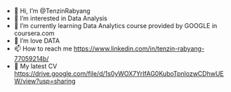 - 👋 Hi, I’m @TenzinRabyang
- 👀 I’m interested in Data Analysis
- 🌱 I’m currently learning Data Analytics course provided by GOOGLE in coursera.com
- 💞️ I’m love DATA
- 📫 How to reach me https://www.linkedin.com/in/tenzin-rabyang-77059214b/
- 📄 My latest CV https://drive.google.com/file/d/1s0yWOX7YrIfAG0KuboTpnlozwCDhwUEW/view?usp=sharing

<!---
This is my github profile, where I will be uploading all of project that I have done individually and group as well.
--->
